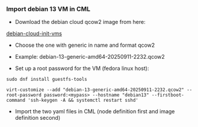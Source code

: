 ### Import debian 13 VM in CML

- Download the debian cloud qcow2 image from here:

[debian-cloud-init-vms](https://cloud.debian.org/images/cloud/trixie/)

- Choose the one with generic in name and format qcow2

- Example: debian-13-generic-amd64-20250911-2232.qcow2

- Set up a root password for the VM (fedora linux host):

```
sudo dnf install guestfs-tools

virt-customize --add "debian-13-generic-amd64-20250911-2232.qcow2" --root-password password:<mypass> --hostname "debian13" --firstboot-command 'ssh-keygen -A && systemctl restart sshd'
```

- Import the two yaml files in CML (node definition first and image definition second)

